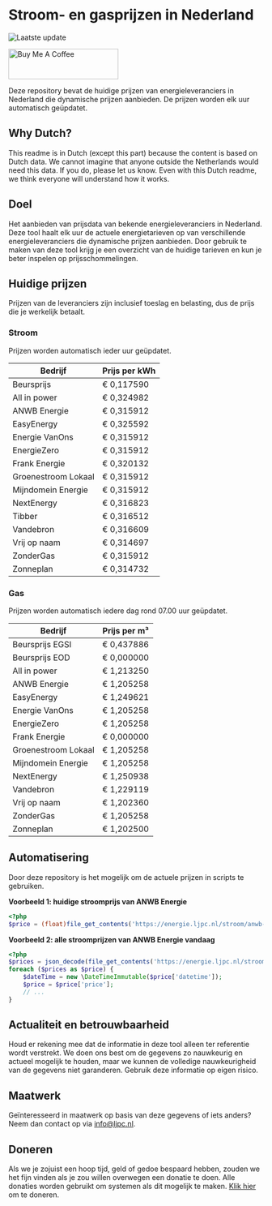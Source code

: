 # Stroom- en gasprijzen in Nederland

![Laatste update](https://img.shields.io/badge/laatste%20update-2023--11--20%2009%3A00%20CET-brightgreen)

<a href="https://www.buymeacoffee.com/Lars-" target="_blank"><img src="https://cdn.buymeacoffee.com/buttons/v2/default-orange.png" alt="Buy Me A Coffee" height="60" style="height: 60px !important;width: 217px !important;" ></a>

Deze repository bevat de huidige prijzen van energieleveranciers in Nederland die dynamische prijzen aanbieden. De prijzen worden elk uur automatisch geüpdatet.

## Why Dutch?

This readme is in Dutch (except this part) because the content is based on Dutch data. We cannot imagine that anyone outside the Netherlands would need this data. If you do, please let us know. Even with this Dutch readme, we think
everyone will understand how it works.

## Doel

Het aanbieden van prijsdata van bekende energieleveranciers in Nederland. Deze tool haalt elk uur de actuele energietarieven op van verschillende energieleveranciers die dynamische prijzen aanbieden. Door gebruik te maken van deze tool
krijg je een overzicht van de huidige tarieven en kun je beter inspelen op prijsschommelingen.

## Huidige prijzen

Prijzen van de leveranciers zijn inclusief toeslag en belasting, dus de prijs die je werkelijk betaalt.

### Stroom

Prijzen worden automatisch ieder uur geüpdatet.

 Bedrijf | Prijs per kWh 
---------|---------------
Beursprijs | € 0,117590
All in power | € 0,324982
ANWB Energie | € 0,315912
EasyEnergy | € 0,325592
Energie VanOns | € 0,315912
EnergieZero | € 0,315912
Frank Energie | € 0,320132
Groenestroom Lokaal | € 0,315912
Mijndomein Energie | € 0,315912
NextEnergy | € 0,316823
Tibber | € 0,316512
Vandebron | € 0,316609
Vrij op naam | € 0,314697
ZonderGas | € 0,315912
Zonneplan | € 0,314732


### Gas

Prijzen worden automatisch iedere dag rond 07.00 uur geüpdatet.

 Bedrijf | Prijs per m³ 
---------|--------------
Beursprijs EGSI | € 0,437886
Beursprijs EOD | € 0,000000
All in power | € 1,213250
ANWB Energie | € 1,205258
EasyEnergy | € 1,249621
Energie VanOns | € 1,205258
EnergieZero | € 1,205258
Frank Energie | € 0,000000
Groenestroom Lokaal | € 1,205258
Mijndomein Energie | € 1,205258
NextEnergy | € 1,250938
Vandebron | € 1,229119
Vrij op naam | € 1,202360
ZonderGas | € 1,205258
Zonneplan | € 1,202500


## Automatisering

Door deze repository is het mogelijk om de actuele prijzen in scripts te gebruiken.

**Voorbeeld 1: huidige stroomprijs van ANWB Energie**

```php
<?php
$price = (float)file_get_contents('https://energie.ljpc.nl/stroom/anwb-energie-nu.txt');

```

**Voorbeeld 2: alle stroomprijzen van ANWB Energie vandaag**

```php
<?php
$prices = json_decode(file_get_contents('https://energie.ljpc.nl/stroom/all-in-power-vandaag.json'),true);
foreach ($prices as $price) {
    $dateTime = new \DateTimeImmutable($price['datetime']);
    $price = $price['price'];
    // ...
}
```

## Actualiteit en betrouwbaarheid

Houd er rekening mee dat de informatie in deze tool alleen ter referentie wordt verstrekt. We doen ons best om de gegevens zo nauwkeurig en actueel mogelijk te houden, maar we kunnen de volledige nauwkeurigheid van de gegevens niet
garanderen. Gebruik deze informatie op eigen risico.

## Maatwerk

Geïnteresseerd in maatwerk op basis van deze gegevens of iets anders? Neem dan contact op
via [info@ljpc.nl](mailto:info@ljpc.nl?subject=Energie%20prijzen).

## Doneren

Als we je zojuist een hoop tijd, geld of gedoe bespaard hebben, zouden we het fijn vinden als je zou willen overwegen een
donatie te doen. Alle donaties worden gebruikt om systemen als dit mogelijk te
maken. [Klik hier](https://www.buymeacoffee.com/Lars-) om te doneren.
